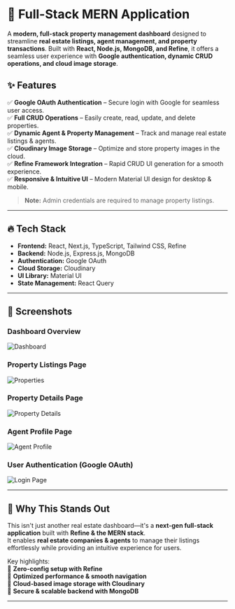 # 🚀 Full-Stack MERN Application  

A **modern, full-stack property management dashboard** designed to streamline **real estate listings, agent management, and property transactions**. Built with **React, Node.js, MongoDB, and Refine**, it offers a seamless user experience with **Google authentication, dynamic CRUD operations, and cloud image storage**.  

## ✨ Features  

✅ **Google OAuth Authentication** – Secure login with Google for seamless user access.  
✅ **Full CRUD Operations** – Easily create, read, update, and delete properties.  
✅ **Dynamic Agent & Property Management** – Track and manage real estate listings & agents.  
✅ **Cloudinary Image Storage** – Optimize and store property images in the cloud.  
✅ **Refine Framework Integration** – Rapid CRUD UI generation for a smooth experience.  
✅ **Responsive & Intuitive UI** – Modern Material UI design for desktop & mobile.  

> **Note:** Admin credentials are required to manage property listings.

---

## 🔥 Tech Stack  

- **Frontend:** React, Next.js, TypeScript, Tailwind CSS, Refine  
- **Backend:** Node.js, Express.js, MongoDB  
- **Authentication:** Google OAuth  
- **Cloud Storage:** Cloudinary  
- **UI Library:** Material UI  
- **State Management:** React Query  

---

## 📸 Screenshots  

### **Dashboard Overview**  
![Dashboard](INSERT_IMAGE_URL_HERE)  

### **Property Listings Page**  
![Properties](INSERT_IMAGE_URL_HERE)  

### **Property Details Page**  
![Property Details](INSERT_IMAGE_URL_HERE)  

### **Agent Profile Page**  
![Agent Profile](INSERT_IMAGE_URL_HERE)  

### **User Authentication (Google OAuth)**  
![Login Page](INSERT_IMAGE_URL_HERE)  

---

## 🚀 Why This Stands Out  

This isn't just another real estate dashboard—it's a **next-gen full-stack application** built with **Refine & the MERN stack**.  
It enables **real estate companies & agents** to manage their listings effortlessly while providing an intuitive experience for users.  

Key highlights:  
🔹 **Zero-config setup with Refine**  
🔹 **Optimized performance & smooth navigation**  
🔹 **Cloud-based image storage with Cloudinary**  
🔹 **Secure & scalable backend with MongoDB**  

---
